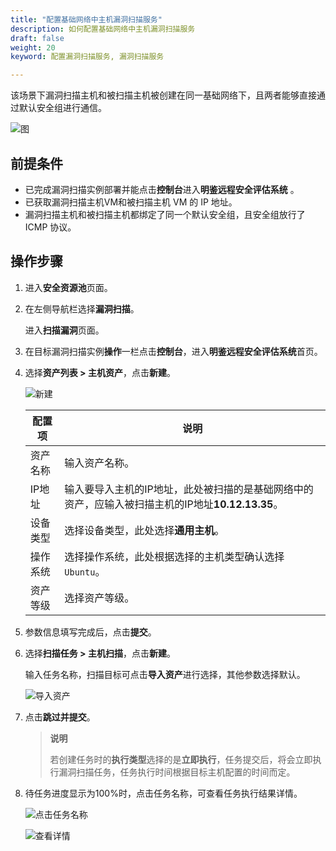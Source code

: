 ```yaml
---
title: "配置基础网络中主机漏洞扫描服务"
description: 如何配置基础网络中主机漏洞扫描服务
draft: false
weight: 20
keyword: 配置漏洞扫描服务, 漏洞扫描服务

---
```


该场景下漏洞扫描主机和被扫描主机被创建在同一基础网络下，且两者能够直接通过默认安全组进行通信。

![图](../../../_images/ras7.png) 

## 前提条件

* 已完成漏洞扫描实例部署并能点击**控制台**进入**明鉴远程安全评估系统** 。
* 已获取漏洞扫描主机VM和被扫描主机 VM 的 IP 地址。
* 漏洞扫描主机和被扫描主机都绑定了同一个默认安全组，且安全组放行了 ICMP 协议。

## 操作步骤

1. 进入**安全资源池**页面。

2. 在左侧导航栏选择**漏洞扫描**。

   进入**扫描漏洞**页面。

3. 在目标漏洞扫描实例**操作**一栏点击**控制台**，进入**明鉴远程安全评估系统**首页。

4. 选择**资产列表 > 主机资产**，点击**新建**。

   ![新建](../../../_images/ras8.png)

   | 配置项   | 说明                                                         |
   | -------- | ------------------------------------------------------------ |
   | 资产名称 | 输入资产名称。                                               |
   | IP地址   | 输入要导入主机的IP地址，此处被扫描的是基础网络中的资产，应输入被扫描主机的IP地址<b>10.12.13.35</b>。 |
   | 设备类型 | 选择设备类型，此处选择<b>通用主机</b>。                      |
   | 操作系统 | 选择操作系统，此处根据选择的主机类型确认选择`Ubuntu`。       |
   | 资产等级 | 选择资产等级。                                               |

5. 参数信息填写完成后，点击**提交**。

6. 选择**扫描任务 > 主机扫描**，点击**新建**。

   输入任务名称，扫描目标可点击**导入资产**进行选择，其他参数选择默认。

   ![导入资产](../../../_images/ras9.png)

7. 点击**跳过并提交**。

   > **说明**
   >
   > 若创建任务时的**执行类型**选择的是**立即执行**，任务提交后，将会立即执行漏洞扫描任务，任务执行时间根据目标主机配置的时间而定。

8. 待任务进度显示为100%时，点击任务名称，可查看任务执行结果详情。

   ![点击任务名称](../../../_images/ras10.png) 

   ![查看详情](../../../_images/ras11.png) 